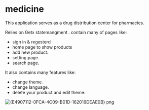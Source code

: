 # medicine  



This application serves as a drug distribution center for pharmacies.   


Relies on Getx statemangment .
contain many of pages like:
   - sign in & regesterd
   - home page to show products
   - add new product.
   - setting page.
   - search page.   

It also contains many features like:
   - change theme.
   - change language.
   - delete your product and edit theme.





![{E4907112-0FCA-4C09-B01D-162016DEAE0B} png](https://user-images.githubusercontent.com/99141332/155800738-6c7094ba-09db-4295-9985-cc0dc2466e60.jpg)

